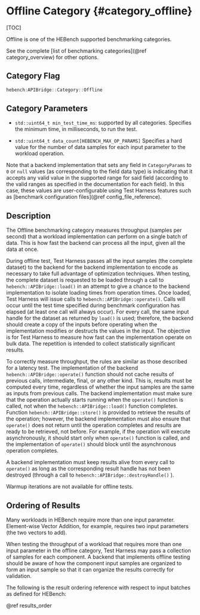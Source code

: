 Offline Category                {#category_offline}
========================

[TOC]

Offline is one of the HEBench supported benchmarking categories.

See the complete [list of benchmarking categories](@ref category_overview) for other options.

## Category Flag

```cpp
hebench:APIBridge::Category::Offline
```

## Category Parameters

- `std::uint64_t min_test_time_ms`: supported by all categories.
  Specifies the minimum time, in milliseconds, to run the test.

- `std::uint64_t data_count[HEBENCH_MAX_OP_PARAMS]`
  Specifies a hard value for the number of data samples for each input parameter to the workload operation.

Note that a backend implementation that sets any field in `CategoryParams` to `0` or `null` values (as corresponding to the field data type) is indicating that it accepts any valid value in the supported range for said field (according to the valid ranges as specified in the documentation for each field). In this case, these values are user-configurable using Test Harness features such as [benchmark configuration files](@ref config_file_reference).

## Description

The Offline benchmarking category measures throughput (samples per second) that a workload implementation can perform on a single batch of data. This is how fast the backend can process all the input, given all the data at once.

During offline test, Test Harness passes all the input samples (the complete dataset) to the backend for the backend implementation to encode as necessary to take full advantage of optimization techniques. When testing, the complete dataset is requested to be loaded through a call to `hebench::APIBridge::load()` in an attempt to give a chance to the backend implementation to isolate loading times from operation times. Once loaded, Test Harness will issue calls to `hebench::APIBridge::operate()`. Calls will occur until the test time specified during benchmark configuration has elapsed (at least one call will always occur). For every call, the same input handle for the dataset as returned by `load()` is used; therefore, the backend should create a copy of the inputs before operating when the implementation modifies or destructs the values in the input. The objective is for Test Harness to measure how fast can the implementation operate on bulk data. The repetition is intended to collect statistically significant results.

To correctly measure throughput, the rules are similar as those described for a latency test. The implementation of the backend `hebench::APIBridge::operate()` function should not cache results of previous calls, intermediate, final, or any other kind. This is, results must be computed every time, regardless of whether the input samples are the same as inputs from previous calls. The backend implementation must make sure that the operation actually starts running when the `operate()` function is called, not when the `hebench::APIBridge::load()` function completes. Function `hebench::APIBridge::store()` is provided to retrieve the results of the operation; however, the backend implementation must also ensure that `operate()` does not return until the operation completes and results are ready to be retrieved, not before. For example, if the operation will execute asynchronously, it should start only when `operate()` function is called, and the implementation of `operate()` should block until the asynchronous operation completes.

A backend implementation must keep results alive from every call to `operate()` as long as the corresponding result handle has not been destroyed (through a call to `hebench::APIBridge::destroyHandle()` ).

Warmup iterations are not available for offline tests.

## Ordering of Results

Many workloads in HEBench require more than one input parameter. Element-wise Vector Addition, for example, requires two input parameters (the two vectors to add).

When testing the throughput of a workload that requires more than one input parameter in the offline category, Test Harness may pass a collection of samples for each component. A backend that implements offline testing should be aware of how the component input samples are organized to form an input sample so that it can organize the results correctly for validation.

The following is the result ordering reference with respect to input batches as defined for HEBench:

@ref results_order

